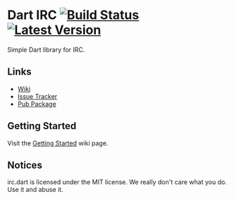 # Dart IRC [![Build Status](https://travis-ci.org/mysticlgbt/irc.dart.svg?branch=master)](https://travis-ci.org/mysticlgbt/irc.dart) [![Latest Version](https://img.shields.io/badge/pub-4.1.0-blue.svg)](https://pub.dartlang.org/packages/irc)

Simple Dart library for IRC.

## Links

- [Wiki](https://github.com/mysticlgbt/irc.dart/wiki/Home)
- [Issue Tracker](https://github.com/mysticlgbt/irc.dart/issues)
- [Pub Package](https://pub.dartlang.org/packages/irc)

## Getting Started

Visit the [Getting Started](https://github.com/mysticlgbt/irc.dart/wiki/Getting-Started) wiki page.

## Notices

irc.dart is licensed under the MIT license. We really don't care what you do. Use it and abuse it.

